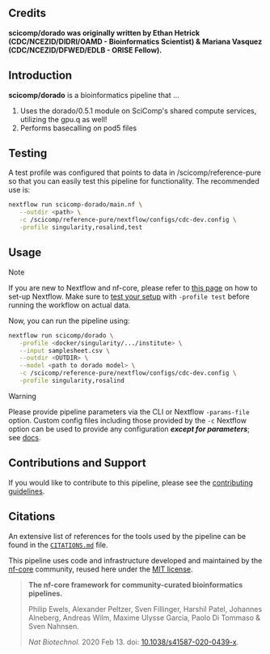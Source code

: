 ## Credits

**scicomp/dorado was originally written by Ethan Hetrick (CDC/NCEZID/DIDRI/OAMD - Bioinformatics Scientist) & Mariana Vasquez (CDC/NCEZID/DFWED/EDLB - ORISE Fellow).**

## Introduction

**scicomp/dorado** is a bioinformatics pipeline that ...

1. Uses the dorado/0.5.1 module on SciComp's shared compute services, utilizing the gpu.q as well!
2. Performs basecalling on pod5 files

## Testing

A test profile was configured that points to data in /scicomp/reference-pure so that you can easily test this pipeline for functionality. The recommended use is:

```bash
nextflow run scicomp-dorado/main.nf \
   --outdir <path> \
   -c /scicomp/reference-pure/nextflow/configs/cdc-dev.config \
   -profile singularity,rosalind,test
```

## Usage

> [!NOTE]
> If you are new to Nextflow and nf-core, please refer to [this page](https://nf-co.re/docs/usage/installation) on how to set-up Nextflow. Make sure to [test your setup](https://nf-co.re/docs/usage/introduction#how-to-run-a-pipeline) with `-profile test` before running the workflow on actual data.

<!-- TODO nf-core: Describe the minimum required steps to execute the pipeline, e.g. how to prepare samplesheets.
     Explain what rows and columns represent. For instance (please edit as appropriate):

First, prepare a samplesheet with your input data that looks as follows:

`samplesheet.csv`:

```csv
id,pod5
2014C-4055,/scicomp/groups/OID/NCEZID/DFWED/EDLB/projects/the-chunnel/mariana_pod5s/pod5_pass/01_2014C-4055/2014C-4055.pod5
```

Each row represents a pod5 file.

-->

Now, you can run the pipeline using:

<!-- TODO nf-core: update the following command to include all required parameters for a minimal example -->

```bash
nextflow run scicomp/dorado \
   -profile <docker/singularity/.../institute> \
   --input samplesheet.csv \
   --outdir <OUTDIR> \
   --model <path to dorado model> \
   -c /scicomp/reference-pure/nextflow/configs/cdc-dev.config \
   -profile singularity,rosalind
```

> [!WARNING]
> Please provide pipeline parameters via the CLI or Nextflow `-params-file` option. Custom config files including those provided by the `-c` Nextflow option can be used to provide any configuration _**except for parameters**_;
> see [docs](https://nf-co.re/usage/configuration#custom-configuration-files).

## Contributions and Support

If you would like to contribute to this pipeline, please see the [contributing guidelines](.github/CONTRIBUTING.md).

## Citations

<!-- TODO nf-core: Add citation for pipeline after first release. Uncomment lines below and update Zenodo doi and badge at the top of this file. -->
<!-- If you use scicomp/dorado for your analysis, please cite it using the following doi: [10.5281/zenodo.XXXXXX](https://doi.org/10.5281/zenodo.XXXXXX) -->

<!-- TODO nf-core: Add bibliography of tools and data used in your pipeline -->

An extensive list of references for the tools used by the pipeline can be found in the [`CITATIONS.md`](CITATIONS.md) file.

This pipeline uses code and infrastructure developed and maintained by the [nf-core](https://nf-co.re) community, reused here under the [MIT license](https://github.com/nf-core/tools/blob/master/LICENSE).

> **The nf-core framework for community-curated bioinformatics pipelines.**
>
> Philip Ewels, Alexander Peltzer, Sven Fillinger, Harshil Patel, Johannes Alneberg, Andreas Wilm, Maxime Ulysse Garcia, Paolo Di Tommaso & Sven Nahnsen.
>
> _Nat Biotechnol._ 2020 Feb 13. doi: [10.1038/s41587-020-0439-x](https://dx.doi.org/10.1038/s41587-020-0439-x).
